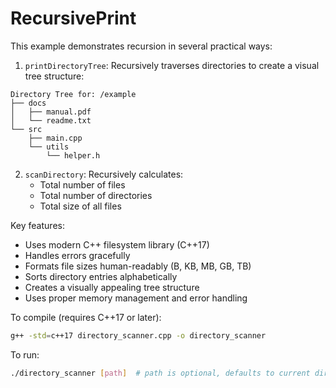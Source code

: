 # RecursivePrint

This example demonstrates recursion in several practical ways:

1. `printDirectoryTree`: Recursively traverses directories to create a visual tree structure:
```
Directory Tree for: /example
├── docs
│   ├── manual.pdf
│   └── readme.txt
└── src
    ├── main.cpp
    └── utils
        └── helper.h
```

2. `scanDirectory`: Recursively calculates:
   - Total number of files
   - Total number of directories
   - Total size of all files

Key features:
- Uses modern C++ filesystem library (C++17)
- Handles errors gracefully
- Formats file sizes human-readably (B, KB, MB, GB, TB)
- Sorts directory entries alphabetically
- Creates a visually appealing tree structure
- Uses proper memory management and error handling

To compile (requires C++17 or later):
```bash
g++ -std=c++17 directory_scanner.cpp -o directory_scanner
```

To run:
```bash
./directory_scanner [path]  # path is optional, defaults to current directory
```
